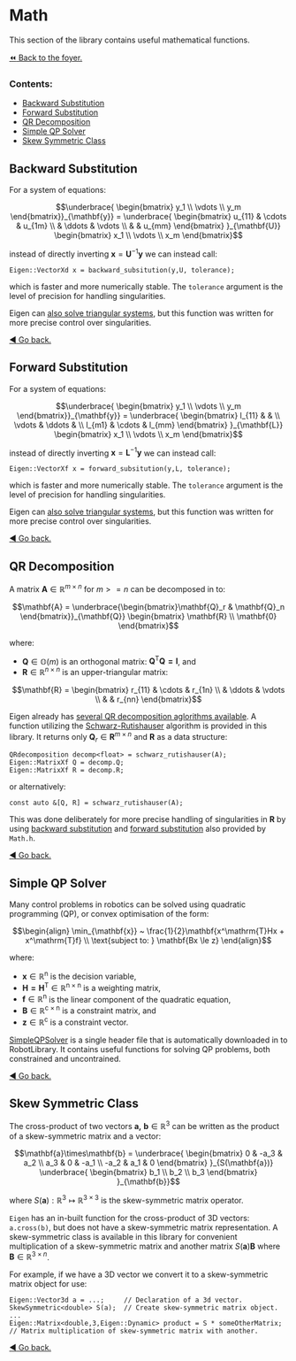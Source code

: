 # Math
This section of the library contains useful mathematical functions.

[:rewind: Back to the foyer.](../README.md)

### Contents:
- [Backward Substitution](#backward-substitution)
- [Forward Substitution](#forward-substitution)
- [QR Decomposition](#qr-decomposition)
- [Simple QP Solver](#simple-qp-solver)
- [Skew Symmetric Class](#skew-symmetric-class)

## Backward Substitution
For a system of equations:
```math
\underbrace{
\begin{bmatrix}
y_1 \\ \vdots \\ y_m
\end{bmatrix}}_{\mathbf{y}} =
\underbrace{
\begin{bmatrix}
u_{11} & \cdots & u_{1m} \\
       & \ddots & \vdots \\
       &        & u_{mm}
\end{bmatrix}
}_{\mathbf{U}}
\begin{bmatrix}
x_1 \\ \vdots \\ x_m
\end{bmatrix}
```
instead of directly inverting $\mathbf{x} = \mathbf{U}^{-1}\mathbf{y}$ we can instead call:
```
Eigen::VectorXd x = backward_subsitution(y,U, tolerance);
```
which is faster and more numerically stable. The `tolerance` argument is the level of precision for handling singularities.

Eigen can [also solve triangular systems](http://eigen.tuxfamily.org/dox/group__QuickRefPage.html#title14), but this function was written for more precise control over singularities.

[:arrow_backward: Go back.](#math)

## Forward Substitution

For a system of equations:
```math
\underbrace{
\begin{bmatrix}
y_1 \\ \vdots \\ y_m
\end{bmatrix}}_{\mathbf{y}} =
\underbrace{
\begin{bmatrix}
l_{11} &        &        \\
\vdots & \ddots &        \\
l_{m1} & \cdots & l_{mm}
\end{bmatrix}
}_{\mathbf{L}}
\begin{bmatrix}
x_1 \\ \vdots \\ x_m
\end{bmatrix}
```
instead of directly inverting $\mathbf{x} = \mathbf{L}^{-1}\mathbf{y}$ we can instead call:
```
Eigen::VectorXf x = forward_subsitution(y,L, tolerance);
```
which is faster and more numerically stable. The `tolerance` argument is the level of precision for handling singularities.

Eigen can [also solve triangular systems](http://eigen.tuxfamily.org/dox/group__QuickRefPage.html#title14), but this function was written for more precise control over singularities.

[:arrow_backward: Go back.](#math)


## QR Decomposition
A matrix $\mathbf{A}\in\mathbb{R}^{m\times n}$ for $m >= n$ can be decomposed in to:
```math
\mathbf{A} = \underbrace{\begin{bmatrix}\mathbf{Q}_r & \mathbf{Q}_n \end{bmatrix}}_{\mathbf{Q}} \begin{bmatrix} \mathbf{R} \\ \mathbf{0} \end{bmatrix}
```
where:
 - $\mathbf{Q}\in\mathbb{O}(m)$ is an orthogonal matrix: $\mathbf{Q^\mathrm{T}Q = I}$, and
 - $\mathbf{R}\in\mathbb{R}^{n\times n}$ is an upper-triangular matrix:
```math
\mathbf{R} =
\begin{bmatrix}
r_{11} & \cdots & r_{1n} \\
       & \ddots & \vdots \\
       &        & r_{nn}
\end{bmatrix}
```
Eigen already has [several QR decomposition aglorithms available](https://eigen.tuxfamily.org/dox/group__TopicLinearAlgebraDecompositions.html). A function utilizing the [Schwarz-Rutishauser](https://towardsdatascience.com/can-qr-decomposition-be-actually-faster-schwarz-rutishauser-algorithm-a32c0cde8b9b) algorithm is provided in this library. It returns only $\mathbf{Q}_r\in\mathbf{R}^{m\times n}$ and $\mathbf{R}$ as a data structure:
```
QRdecomposition decomp<float> = schwarz_rutishauser(A);
Eigen::MatrixXf Q = decomp.Q;
Eigen::MatrixXf R = decomp.R;
```
or alternatively:
```
const auto &[Q, R] = schwarz_rutishauser(A);
```
This was done deliberately for more precise handling of singularities in $\mathbf{R}$ by using [backward substitution](#backward-substitution) and [forward substitution](#forward-substitution) also provided by `Math.h`.

[:arrow_backward: Go back.](#math)

## Simple QP Solver
Many control problems in robotics can be solved using quadratic programming (QP), or convex optimisation of the form:
```math
\begin{align}
	\min_{\mathbf{x}} ~ \frac{1}{2}\mathbf{x^\mathrm{T}Hx + x^\mathrm{T}f} \\
	\text{subject to: } \mathbf{Bx \le z}
\end{align}
```
where:
- $\mathbf{x}\in\mathbb{R}^\mathrm{n}$ is the decision variable,
- $\mathbf{H = H^\mathrm{T}}\in\mathbb{R}^\mathrm{n\times n}$ is a weighting matrix,
- $\mathbf{f}\in\mathbb{R}^\mathrm{n}$ is the linear component of the quadratic equation,
- $\mathbf{B}\in\mathbb{R}^\mathrm{c\times n}$ is a constraint matrix, and
- $\mathbf{z}\in\mathbb{R}^\mathrm{c}$ is a constraint vector.

[SimpleQPSolver](https://github.com/Woolfrey/software_simple_qp) is a single header file that is automatically downloaded in to RobotLibrary. It contains useful functions for solving QP problems, both constrained and uncontrained.

[:arrow_backward: Go back.](#math)

## Skew Symmetric Class
The cross-product of two vectors $\mathbf{a,~b}\in\mathbb{R}^3$ can be written as the product of a skew-symmetric matrix and a vector:
```math
\mathbf{a}\times\mathbf{b} =
\underbrace{
	\begin{bmatrix}
		0 & -a_3 & a_2 \\
                a_3 & 0 & -a_1 \\
               -a_2 & a_1 & 0
	\end{bmatrix}
}_{S(\mathbf{a})}
\underbrace{
	\begin{bmatrix}
		b_1 \\
		b_2 \\
		b_3
	\end{bmatrix}
}_{\mathbf{b}}
```
where $S(\mathbf{a}) : \mathbb{R}^3\mapsto\mathbb{R}^{3\times3}$ is the skew-symmetric matrix operator.

`Eigen` has an in-built function for the cross-product of 3D vectors: `a.cross(b)`, but does not have a skew-symmetric matrix representation. A skew-symmetric class is available in this library for convenient multiplication of a skew-symmetric matrix and another matrix $S(\mathbf{a})\mathbf{B}$ where $\mathbf{B}\in\mathbb{R}^{3\times n}$.

For example, if we have a 3D vector we convert it to a skew-symmetric matrix object for use:
```
Eigen::Vector3d a = ...;     // Declaration of a 3d vector.
SkewSymmetric<double> S(a);  // Create skew-symmetric matrix object.
...
Eigen::Matrix<double,3,Eigen::Dynamic> product = S * someOtherMatrix; // Matrix multiplication of skew-symmetric matrix with another.
```
[:arrow_backward: Go back.](#math)
